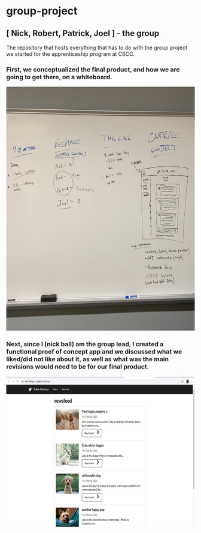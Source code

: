 # group-project
## [ Nick, Robert, Patrick, Joel ] - the group
The repository that hosts everything that has to do with the group project we started for the apprenticeship program at CSCC.

### First, we conceptualized the final product, and how we are going to get there, on a whiteboard.
<p align="center">
  <img width="650" height="650" src="concept.jpg">
</p>

### Next, since I (nick ball) am the group lead, I created a functional proof of concept app and we discussed what we liked/did not like about it, as well as what was the main revisions would need to be for our final product.
<p align="center">
  <img width="700" height="400" src="proofOfConcept.png">
</p>
